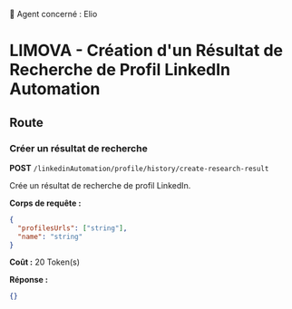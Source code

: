 🧠 Agent concerné : Elio
# LIMOVA - Création d'un Résultat de Recherche de Profil LinkedIn Automation

## Route

### Créer un résultat de recherche
**POST** `/linkedinAutomation/profile/history/create-research-result`

Crée un résultat de recherche de profil LinkedIn.

**Corps de requête :**
```json
{
  "profilesUrls": ["string"],
  "name": "string"
}
```

**Coût :** 20 Token(s)

**Réponse :**
```json
{}
``` 